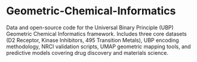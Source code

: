 # Geometric-Chemical-Informatics
Data and open-source code for the Universal Binary Principle (UBP) Geometric Chemical Informatics framework. Includes three core datasets (D2 Receptor, Kinase Inhibitors, 495 Transition Metals), UBP encoding methodology, NRCI validation scripts, UMAP geometric mapping tools, and predictive models covering drug discovery and materials science.
